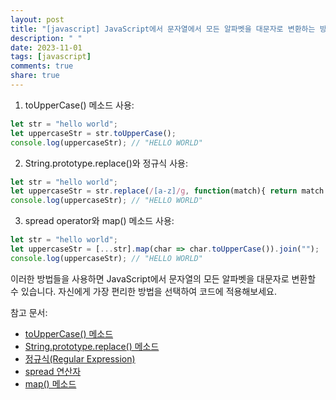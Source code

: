 ```yaml
---
layout: post
title: "[javascript] JavaScript에서 문자열에서 모든 알파벳을 대문자로 변환하는 방법은?"
description: " "
date: 2023-11-01
tags: [javascript]
comments: true
share: true
---
```


1. toUpperCase() 메소드 사용:
```javascript
let str = "hello world";
let uppercaseStr = str.toUpperCase();
console.log(uppercaseStr); // "HELLO WORLD"
```

2. String.prototype.replace()와 정규식 사용:
```javascript
let str = "hello world";
let uppercaseStr = str.replace(/[a-z]/g, function(match){ return match.toUpperCase(); });
console.log(uppercaseStr); // "HELLO WORLD"
```

3. spread operator와 map() 메소드 사용:
```javascript
let str = "hello world";
let uppercaseStr = [...str].map(char => char.toUpperCase()).join("");
console.log(uppercaseStr); // "HELLO WORLD"
```

이러한 방법들을 사용하면 JavaScript에서 문자열의 모든 알파벳을 대문자로 변환할 수 있습니다. 자신에게 가장 편리한 방법을 선택하여 코드에 적용해보세요.

참고 문서:
- [toUpperCase() 메소드](https://developer.mozilla.org/ko/docs/Web/JavaScript/Reference/Global_Objects/String/toUpperCase)
- [String.prototype.replace() 메소드](https://developer.mozilla.org/ko/docs/Web/JavaScript/Reference/Global_Objects/String/replace)
- [정규식(Regular Expression)](https://developer.mozilla.org/ko/docs/Web/JavaScript/Guide/Regular_Expressions)
- [spread 연산자](https://developer.mozilla.org/ko/docs/Web/JavaScript/Reference/Operators/Spread_syntax)
- [map() 메소드](https://developer.mozilla.org/ko/docs/Web/JavaScript/Reference/Global_Objects/Array/map)